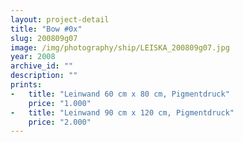 ```yaml
---
layout: project-detail
title: "Bow #0x"
slug: 200809g07
image: /img/photography/ship/LEISKA_200809g07.jpg
year: 2008
archive_id: ""
description: ""
prints: 
-   title: "Leinwand 60 cm x 80 cm, Pigmentdruck"
    price: "1.000"
-   title: "Leinwand 90 cm x 120 cm, Pigmentdruck"
    price: "2.000"
---
```

